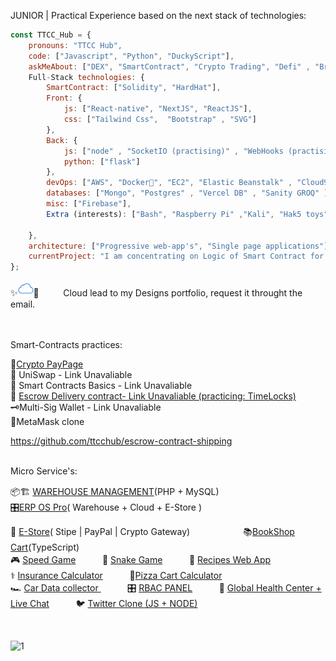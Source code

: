 

JUNIOR | Practical Experience based on the next stack of technologies:

```javascript
const TTCC_Hub = {
    pronouns: "TTCC Hub",
    code: ["Javascript", "Python", "DuckyScript"],
    askMeAbout: ["DEX", "SmartContract", "Crypto Trading", "Defi" , "Brand Building" , "SVG", "Design"],
    Full-Stack technologies: {
        SmartContract: ["Solidity", "HardHat"],
        Front: {
            js: ["React-native", "NextJS", "ReactJS"],
            css: ["Tailwind Css",  "Bootstrap" , "SVG"]
        },
        Back: {
            js: ["node" , "SocketIO (practising)" , "WebHooks (practising)" ],
            python: ["flask"]
        },
        devOps: ["AWS", "Docker🐳", "EC2", "Elastic Beanstalk" , "Cloud9" , "CodePipeline", "Stripe" , "PayPal" ],
        databases: ["Mongo", "Postgres" , "Vercel DB" , "Sanity GROQ" ],
        misc: ["Firebase"],
        Extra (interests): ["Bash", "Raspberry Pi" ,"Kali", "Hak5 toys"]

    },
    architecture: ["Progressive web-app's", "Single page applications"],
    currentProject: "I am concentrating on Logic of Smart Contract for DEX Web-App marketplace",
};
```

✨[<img src='/iCloud.png' alt='website' top='5' height='25'>](theytheythey@yahoo.com)🌙ㅤㅤㅤCloud lead to my Designs portfolio, request it throught the email.  

<br>

<br>
Smart-Contracts practices: 
<br>

🧾[Crypto PayPage](https://github.com/ttcchub/web3-ecom-cryptogateway)
<br> 
💱 UniSwap - Link Unavaliable
<br>
📑 Smart Contracts Basics - Link Unavaliable
<br>
🔄 [Escrow Delivery contract- Link Unavaliable (practicing: TimeLocks)](https://github.com/ttcchub/escrow-contract-shipping)
<br>
🗝️Multi-Sig Wallet - Link Unavaliable
<br>
🦊MetaMask clone 

https://github.com/ttcchub/escrow-contract-shipping

<br>
Micro Service's: 
<br>

📦🏗️ [WAREHOUSE MANAGEMENT](https://github.com/ttcchub/ONLINE-INVENTORY-MANAGEMENT-SOFTWARE-V2-PHP)(PHP + MySQL)ㅤㅤㅤ  
🎛️[ERP OS Pro](https://github.com/ttcchub/)( Warehouse + Cloud + E-Store )ㅤㅤㅤ  

🧦 [E-Store](https://gutta-store-sigma.vercel.app/)( Stipe | PayPal | Crypto Gateway)ㅤㅤㅤ   ㅤㅤㅤ  📚[BookShop Cart](https://bookishshop.netlify.app)(TypeScript)ㅤ <br>
🎮 [Speed Game](https://public.bc.fi/s2200198/speedGame/)ㅤㅤㅤ 🐍 [Snake Game](https://public.bc.fi/s2200198/snake/)ㅤㅤㅤ 🍣 [Recipes Web App ](https://recipes-web-app-ten.vercel.app/)
<br>
⚕️ [Insurance Calculator](https://public.bc.fi/s2200198/Insurance/)ㅤㅤㅤ 🍕[Pizza Cart Calculator](https://public.bc.fi/s2200198/pizza2/pizza.html)
<br>
🏎️ [Car Data collector ](https://public.bc.fi/s2200198/carDb/)ㅤㅤㅤ 🎛️ [RBAC PANEL](https://github.com/ttcchub/RBAC---panel/tree/main/RBAC)ㅤㅤㅤ 🩻 [Global Health Center + Live Chat](https://github.com/ttcchub/health--recontr)ㅤㅤㅤ 🐦 [Twitter Clone (JS + NODE)](https://github.com/ttcchub/Twitter-Clone)



<br>


![1](https://user-images.githubusercontent.com/79540594/214652998-066f2341-5b57-46b4-ad52-4c810717510a.jpg)

